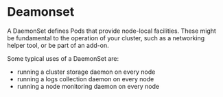 # Deamonset
A DaemonSet defines Pods that provide node-local facilities. These might be fundamental to the operation of your cluster, such as a networking helper tool, or be part of an add-on.


Some typical uses of a DaemonSet are:
* running a cluster storage daemon on every node
* running a logs collection daemon on every node
* running a node monitoring daemon on every node



